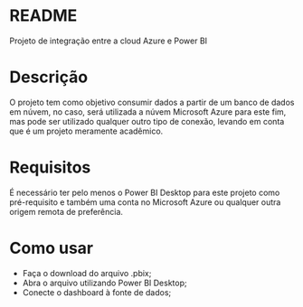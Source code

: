 # README

Projeto de integração entre a cloud Azure e Power BI

# Descrição

O projeto tem como objetivo consumir dados a partir de um banco de dados em núvem, no caso, será utilizada
a núvem Microsoft Azure para este fim, mas pode ser utilizado qualquer outro tipo de conexão, levando em conta
que é um projeto meramente acadêmico.


# Requisitos
É necessário ter pelo menos o Power BI Desktop para este projeto como pré-requisito e também uma conta 
no Microsoft Azure ou qualquer outra origem remota de preferência.

# Como usar

- Faça o download do arquivo .pbix;
- Abra o arquivo utilizando Power BI Desktop;
- Conecte o dashboard à fonte de dados;
